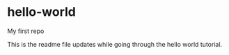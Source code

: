 # hello-world
My first repo

This is the readme file updates while going through the hello world tutorial.
